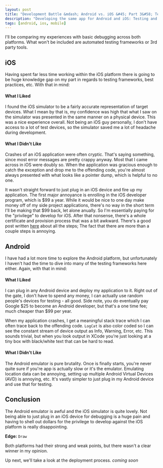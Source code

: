 ```yaml
---
layout: post
title: "Development Battle &mdash; Android vs. iOS &#45; Part 3&#58; Testing &amp; Debugging"
description: "Developing the same app for Android and iOS: Testing and Debugging"
tags: [android, ios, mobile]
---
```


I'll be comparing my experiences with basic debugging across both platforms. What won't be included are automated testing frameworks or 3rd party tools.

## iOS

Having spent far less time working within the iOS platform there is going to be huge knowledge gap on my part in regards to testing frameworks, best practices, etc. With that in mind:

#### What I Liked

I found the iOS simulator to be a fairly accurate representation of target devices. What I mean by that is, my confidence was high that what I saw on the simulator was presented in the same manner on a physical device. This was a nice experience overall. Not being an iOS guy personally, I don't have access to a lot of test devices, so the simulator saved me a lot of headache during development.

#### What I Didn't Like

Crashes of an iOS application were often cryptic. That's saying something, since most error messages are pretty crappy anyway. Most that I came across in iOS were doubly so. When the application was gracious enough to catch the exception and drop me to the offending code, you're almost always presented with what looks like a pointer dump, which is helpful to no one.

It wasn't straight forward to just plug in an iOS device and fire up my application. The first major annoyance is enrolling in the iOS developer program, which is $99 a year. While it would be nice to one day make money off of my side project applications, there's no way in the short term I'll be making that $99 back, let alone anually. So I'm essentially paying for the "privilege" to develop for iOS. After that nonsense, there's a whole certificate and provision process that was a bit awkward. There's a good post written [here](http://codewithchris.com/deploy-your-app-on-an-iphone/) about all the steps; The fact that there are more than a couple steps is annoying.

## Android

I have had a lot more time to explore the Android platform, but unfortunately I haven't had the time to dive into many of the testing frameworks here either. Again, with that in mind:

#### What I Liked

I can plug in any Android device and deploy my application to it. Right out of the gate, I don't have to spend any money, I can actually use random people's devices for testing - all good. Side note, you do eventually pay Google $25 to become an Android developer, but that's a one time fee; much cheaper than $99 per year.

When my application crashes, I get a meaningful stack trace which I can often trace back to the offending code. `LogCat` is also color coded so I can see the constant stream of device output as Info, Warning, Error, etc. This sounds trivial, but when you look output in XCode you're just looking at a tiny box with black/white text that can be hard to read.

#### What I Didn't Like

The Android emulator is pure brutality. Once is finally starts, you're never quite sure if you're app is actually slow or it's the emulator. Emulating location data can be annoying, setting up multiple Android Virtual Devices (AVD) is annoying, etc. It's vastly simpler to just plug in my Android device and use that for testing.

## Conclusion

The Android emulator is awful and the iOS simulator is quite lovely. Not being able to just plug in an iOS device for debugging is a huge pain and having to shell out dollars for the privilege to develop against the iOS platform is really disappointing.

**Edge:** `Draw`

Both platforms had their strong and weak points, but there wasn't a clear winner in my opinion.

Up next, we'll take a look at the deployment process. *coming soon*
